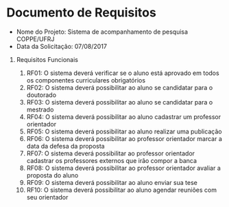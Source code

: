 # Documento de Requisitos

* Nome do Projeto: Sistema de acompanhamento de pesquisa COPPE/UFRJ
* Data da Solicitação: 07/08/2017


1. Requisitos Funcionais

    1. RF01: O sistema deverá verificar se o aluno está aprovado em todos os componentes curriculares obrigatórios
    2. RF02: O sistema deverá possibilitar ao aluno se candidatar para o doutorado
    3. RF03: O sistema deverá possibilitar ao aluno se candidatar para o mestrado
    4. RF04: O sistema deverá possibilitar ao aluno cadastrar um professor orientador
    5. RF05: O sistema deverá possibilitar ao aluno realizar uma publicação
    6. RF06: O sistema deverá possibilitar ao professor orientador marcar a data da defesa da proposta 
    7. RF07: O sistema deverá possibilitar ao professor orientador cadastrar os professores externos que irão compor a banca
    8. RF08: O sistema deverá possibilitar ao professor orientador avaliar a proposta do aluno
    9. RF09: O sistema deverá possibilitar ao aluno enviar sua tese
    10. RF10: O sistema deverá possibilitar ao aluno agendar reuniões com seu orientador
    
    
